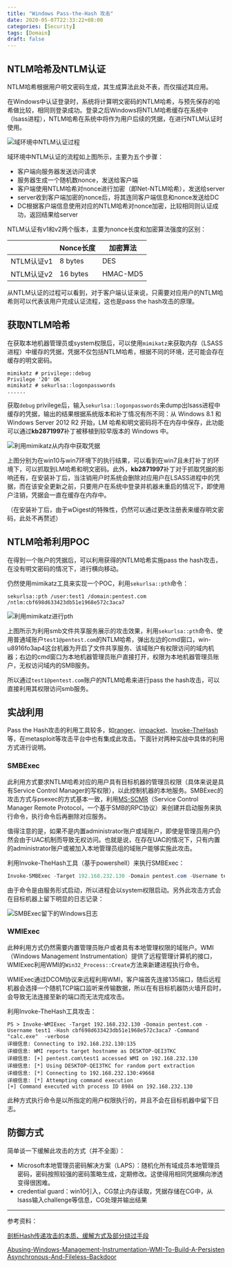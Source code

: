```yaml
---
title: "Windows Pass-the-Hash 攻击"
date: 2020-05-07T22:33:22+08:00
categories: [Security]
tags: [Domain]
draft: false
---
```


## NTLM哈希及NTLM认证

NTLM哈希根据用户明文密码生成，其生成算法此处不表，而仅描述其应用。

在Windows中认证登录时，系统将计算明文密码的NTLM哈希，与预先保存的哈希做比较，相同则登录成功。登录之后Windows将NTLM哈希缓存在系统中（lsass进程），NTLM哈希在系统中将作为用户后续的凭据，在进行NTLM认证时使用。

![域环境中NTLM认证过程](1536303404744.png)

域环境中NTLM认证的流程如上图所示，主要为五个步骤：

- 客户端向服务器发送访问请求
- 服务器生成一个随机数nonce，发送给客户端
- 客户端使用NTLM哈希对nonce进行加密（即Net-NTLM哈希），发送给server
- server收到客户端加密的nonce后，将其连同客户端信息和nonce发送给DC
- DC根据客户端信息使用对应的NTLM哈希对nonce加密，比较相同则认证成功，返回结果给server

NTLM认证有v1和v2两个版本，主要为nonce长度和加密算法强度的区别：

|            | Nonce长度 | 加密算法 |
| ---------- | --------- | -------- |
| NTLM认证v1 | 8 bytes   | DES      |
| NTLM认证v2 | 16 bytes  | HMAC-MD5 |

从NTLM认证的过程可以看到，对于客户端认证来说，只需要对应用户的NTLM哈希则可以代表该用户完成认证流程，这也是pass the hash攻击的原理。

## 获取NTLM哈希

在获取本地机器管理员或system权限后，可以使用`mimikatz`来获取内存（LSASS进程）中缓存的凭据，凭据不仅包括NTLM哈希，根据不同的环境，还可能会存在缓存的明文密码。

```shell
mimikatz # privilege::debug
Privilege '20' OK
mimikatz # sekurlsa::logonpasswords
......
```

获取`debug` privilege后，输入`sekurlsa::logonpasswords`来dump出lsass进程中缓存的凭据，输出的结果根据系统版本和补丁情况有所不同：从 Windows 8.1 和 Windows Server 2012 R2 开始，LM 哈希和明文密码将不在内存中保存，此功能可以通过**kb2871997**补丁被移植到较早版本的 Windows 中。

![利用mimikatz从内存中获取凭据](image-20200508223931549.png)

上图分别为在win10与win7环境下的执行结果，可以看到在win7且未打补丁的环境下，可以抓取到LM哈希和明文密码。此外，**kb2871997**补丁对于抓取凭据的影响还有，在安装补丁后，当注销用户时系统会删除对应用户在LSASS进程中的凭据，而在该安全更新之前，只要用户在系统中登录并机器未重启的情况下，即使用户注销，凭据会一直在缓存在内存中。

（在安装补丁后，由于wDigest的特殊性，仍然可以通过更改注册表来缓存明文密码，此处不再赘述）

## NTLM哈希利用POC

在得到一个账户的凭据后，可以利用获得的NTLM哈希实施pass the hash攻击，在没有明文密码的情况下，进行横向移动。

仍然使用mimikatz工具来实现一个POC，利用`sekurlsa::pth`命令：

```shell
sekurlsa::pth /user:test1 /domain:pentest.com /ntlm:cbf698d633423db51e1968e572c3aca7
```

![利用mimikatz进行pth](image-20200508225154095.png)

上图所示为利用smb文件共享服务展示的攻击效果，利用`sekurlsa::pth`命令、使用普通域账户`test1@pentest.com`的NTLM哈希，弹出左边的cmd窗口，win-u8916fo3ap4这台机器为开启了文件共享服务、该域账户有权限访问的域内机器；右边的cmd窗口为本地机器管理员账户直接打开，权限为本地机器管理员账户，无权访问域内的SMB服务。

所以通过`test1@pentest.com`账户的NTLM哈希来进行pass the hash攻击，可以直接利用其权限访问smb服务。

## 实战利用

Pass the Hash攻击的利用工具较多，如[ranger](https://github.com/funkandwagnalls/ranger)、[impacket](https://github.com/SecureAuthCorp/impacket)、[Invoke-TheHash](https://github.com/Kevin-Robertson/Invoke-TheHash)等，在metasploit等攻击平台中也有集成此攻击。下面针对两种实战中具体的利用方式进行说明。

### SMBExec

此利用方式要求NTLM哈希对应的用户具有目标机器的管理员权限（具体来说是具有Service Control Manager的写权限），以此控制机器的本地服务。SMBExec的攻击方式与psexec的方式基本一致，利用[MS-SCMR](https://docs.microsoft.com/en-us/openspecs/windows_protocols/ms-scmr/705b624a-13de-43cc-b8a2-99573da3635f)（Service Control Manager Remote Protocol，一个基于SMB的RPC协议）来创建并启动服务来执行命令，执行命令后再删除对应服务。

值得注意的是，如果不是内置administrator账户或域账户，即使是管理员用户仍然会由于UAC机制而导致无权访问。也就是说，在存在UAC的情况下，只有内置的administrator账户或被加入本地管理员组的域账户能够实施此攻击。

利用Invoke-TheHash工具（基于powershell）来执行SMBExec：

```powershell
Invoke-SMBExec -Target 192.168.232.130 -Domain pentest.com -Username test1 -Hash cbf698d633423db51e1968e572c3aca7 -command "echo 1 > C:/users/test1/a"  -verbose
```

由于命令是由服务形式启动，所以进程会以system权限启动。另外此攻击方式会在目标机器上留下明显的日志记录：

![SMBExec留下的Windows日志](image-20200509172950856.png)

### WMIExec

此种利用方式仍然需要内置管理员账户或者具有本地管理权限的域账户。WMI（Windows Management Instrumentation）提供了远程管理计算机的接口，WMIExec利用WMI的`Win32_Process::Create`方法来新建进程执行命令。

WMIExec通过DCOM协议来远程利用WMI，客户端首先连接135端口，随后远程机器会选择一个随机TCP端口监听来传输数据，所以在有目标机器防火墙开启时，会导致无法连接至新的端口而无法完成攻击。

利用Invoke-TheHash工具攻击：

```shell
PS > Invoke-WMIExec -Target 192.168.232.130 -Domain pentest.com -Username test1 -Hash cbf698d633423db51e1968e572c3aca7 -Command "calc.exe"  -verbose
详细信息: Connecting to 192.168.232.130:135
详细信息: WMI reports target hostname as DESKTOP-QEI3TKC
详细信息: [+] pentest.com\test1 accessed WMI on 192.168.232.130
详细信息: [*] Using DESKTOP-QEI3TKC for random port extraction
详细信息: [*] Connecting to 192.168.232.130:49668
详细信息: [*] Attempting command execution
[+] Command executed with process ID 8984 on 192.168.232.130
```

此种方式执行命令是以所指定的用户权限执行的，并且不会在目标机器中留下日志。

## 防御方式

简单谈一下缓解此攻击的方式（并不全面）：

- Microsoft本地管理员密码解决方案（LAPS）：随机化所有域成员本地管理员密码，密码按照较强的密码策略生成，定期修改。这使得用相同凭据横向渗透变得很困难。
- credential guard：win10引入，CG禁止内存读取，凭据存储在CG中，从lsass输入challenge等信息，CG处理并输出结果

---

参考资料：

[剖析Hash传递攻击的本质、缓解方式及部分绕过手段]([http://blog.sycsec.com/2018/10/02/What-is-Pass-the-Hash-and-the-Limitations-of-mitigation-methods/#microsoft%E6%9C%AC%E5%9C%B0%E7%AE%A1%E7%90%86%E5%91%98%E5%AF%86%E7%A0%81%E8%A7%A3%E5%86%B3%E6%96%B9%E6%A1%88laps](http://blog.sycsec.com/2018/10/02/What-is-Pass-the-Hash-and-the-Limitations-of-mitigation-methods/#microsoft本地管理员密码解决方案laps))

[Abusing-Windows-Management-Instrumentation-WMI-To-Build-A-Persisten Asynchronous-And-Fileless-Backdoor](https://www.blackhat.com/docs/us-15/materials/us-15-Graeber-Abusing-Windows-Management-Instrumentation-WMI-To-Build-A-Persistent%20Asynchronous-And-Fileless-Backdoor-wp.pdf)